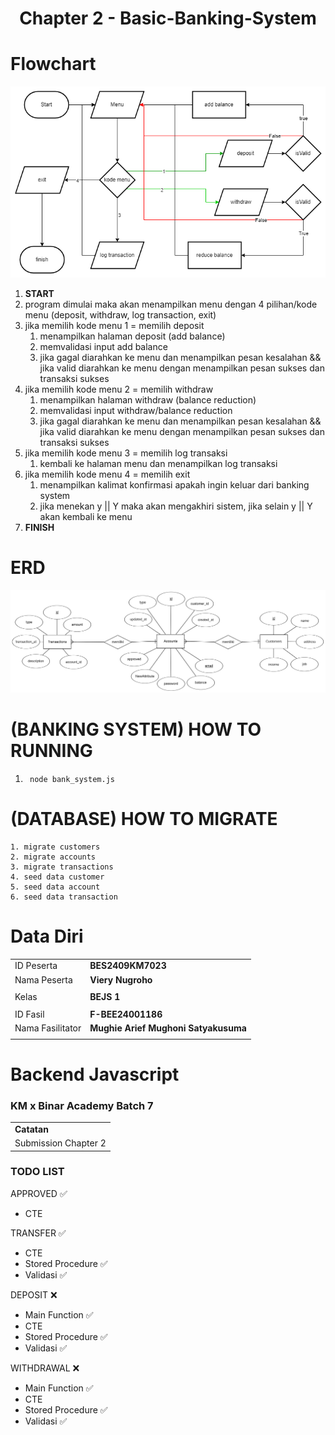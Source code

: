 <h1 align="center">
  Chapter 2 - Basic-Banking-System
</h1>

# Flowchart

<div id='image' align='center'>
<img src='./assets/flowchart-ch2-bejs.png' alt='flowchart' title='flowchart banking_system - Viery Nugroho'>
</div>

1. **START**
2. program dimulai maka akan menampilkan menu dengan 4 pilihan/kode menu (deposit, withdraw, log transaction, exit)
3. jika memilih kode menu 1 = memilih deposit
   1. menampilkan halaman deposit (add balance)
   2. memvalidasi input add balance
   3. jika gagal diarahkan ke menu dan menampilkan pesan kesalahan && jika valid diarahkan ke menu dengan menampilkan pesan sukses dan transaksi sukses
4. jika memilih kode menu 2 = memilih withdraw
   1. menampilkan halaman withdraw (balance reduction)
   2. memvalidasi input withdraw/balance reduction
   3. jika gagal diarahkan ke menu dan menampilkan pesan kesalahan && jika valid diarahkan ke menu dengan menampilkan pesan sukses dan transaksi sukses
5. jika memilih kode menu 3 = memilih log transaksi
   1. kembali ke halaman menu dan menampilkan log transaksi
6. jika memilih kode menu 4 = memilih exit
   1. menampilkan kalimat konfirmasi apakah ingin keluar dari banking system
   2. jika menekan y || Y maka akan mengakhiri sistem, jika selain y || Y akan kembali ke menu
7. **FINISH**

# ERD

<div id='image' align='center'>
<img src='./assets/erd_ch3.png' alt='ERD' title='ERD banking_system CH 3 - Viery Nugroho'>
</div>

# (BANKING SYSTEM) HOW TO RUNNING

1. ` node bank_system.js`

# (DATABASE) HOW TO MIGRATE

```
1. migrate customers
2. migrate accounts
3. migrate transactions
4. seed data customer
5. seed data account
6. seed data transaction
```

# Data Diri

|                  |                                      |
| ---------------- | ------------------------------------ |
| ID Peserta       | **BES2409KM7023**                    |
| Nama Peserta     | **Viery Nugroho**                    |
|                  |                                      |
| Kelas            | **BEJS 1**                           |
|                  |                                      |
| ID Fasil         | **F-BEE24001186**                    |
| Nama Fasilitator | **Mughie Arief Mughoni Satyakusuma** |
|                  |                                      |

# Backend Javascript

### KM x Binar Academy Batch 7

|                      |
| -------------------- |
| **Catatan**          |
| Submission Chapter 2 |

### TODO LIST

APPROVED ✅

- CTE

TRANSFER ✅

- CTE
- Stored Procedure ✅
- Validasi ✅

DEPOSIT ❌

- Main Function ✅
- CTE
- Stored Procedure ✅
- Validasi ✅

WITHDRAWAL ❌

- Main Function ✅
- CTE
- Stored Procedure ✅
- Validasi ✅
